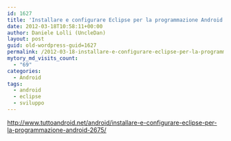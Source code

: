 ```yaml
---
id: 1627
title: 'Installare e configurare Eclipse per la programmazione Android. &#8211; Tutto Android'
date: 2012-03-18T10:58:11+00:00
author: Daniele Lolli (UncleDan)
layout: post
guid: old-wordpress-guid=1627
permalink: /2012-03-18-installare-e-configurare-eclipse-per-la-programmazione-android-tutto-android.html
mytory_md_visits_count:
  - "69"
categories:
  - Android
tags:
  - android
  - eclipse
  - sviluppo
---
```

<http://www.tuttoandroid.net/android/installare-e-configurare-eclipse-per-la-programmazione-android-2675/>